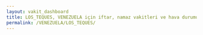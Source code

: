 ```yaml
---
layout: vakit_dashboard
title: LOS_TEQUES, VENEZUELA için iftar, namaz vakitleri ve hava durumu - ilçe/eyalet seç
permalink: /VENEZUELA/LOS_TEQUES/
---
```


<script type="text/javascript">
  var GLOBAL_COUNTRY = 'VENEZUELA';
  var GLOBAL_CITY = 'LOS_TEQUES';
  var GLOBAL_STATE = '';
  var lat = 72;
  var lon = 21;
</script>
